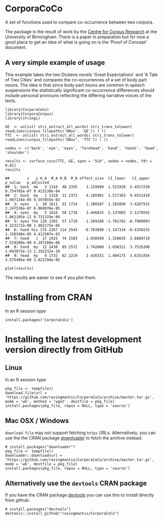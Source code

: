 CorporaCoCo
===========

A set of functions used to compare co-occurrence between two corpora.

The package is the result of work by the [Centre for Corpus Research](http://www.birmingham.ac.uk/research/activity/corpus/) at the University of Birmingham.  There is a paper in preparation but for now a good place to get an idea of what is going on is the 'Proof of Concept' document.

A very simple example of usage
------------------------------

This example takes the two Dickens novels 'Great Expectations' and 'A Tale of Two Cities' and compares the co-occurrences of a set of body part nouns. The idea is that since body part nouns are common in speech suspensions the statistically significant co-occurrence differences should include personal pronouns reflecting the differing narrative voices of the texts.

    library(CorporaCoCo)
    library(CorporaCorpus)
    library(stringi)

    GE  <- unlist( stri_extract_all_words( stri_trans_tolower( readLines(corpus_filepaths('DNov', 'GE')) ) ))
    TTC  <- unlist( stri_extract_all_words( stri_trans_tolower( readLines(corpus_filepaths('DNov', 'TTC')) ) ))

    nodes <- c('back', 'eye', 'eyes', 'forehead', 'hand', 'hands', 'head', 'shoulder')

    results <- surface_coco(TTC, GE, span = '5LR', nodes = nodes, fdr = 0.01)
    results

    ##        x   y H_A  M_A H_B  M_B effect_size  CI_lower   CI_upper      p_value   p_adjusted
    ##  1: back  me   3 1316  48 2355    3.159998  1.521928  5.4917238 9.754793e-07 9.423130e-04
    ##  2: back  my   1 1318  31 2372    4.105901  1.517363  9.4521419 1.987134e-05 9.597855e-03
    ##  3: eyes   i  10 1611  52 1724    2.280107  1.281850  3.4267531 2.247538e-07 6.869976e-05
    ##  4: eyes  my   5 1616  58 1718    3.446625  2.137003  5.1270592 1.061195e-11 9.731159e-09
    ##  5: eyes the 120 1501  57 1719   -1.269288 -1.761782 -0.7909003 4.323172e-08 1.982175e-05
    ##  6: hand his 175 2267 114 2543   -0.783898 -1.147324 -0.4250235 1.158348e-05 4.413307e-03
    ##  7: hand   i  17 2425  74 2583    2.030509  1.250655  2.8889719 7.519299e-09 4.297280e-06
    ##  8: hand  my  12 2430  85 2572    2.742060  1.858321  3.7535208 1.043073e-13 1.192232e-10
    ##  9: head  my   9 1732  62 2219    2.426331  1.404175  3.6251454 3.575486e-08 3.822194e-05

    plot(results)

The results are easier to see if you plot them.

Installing from CRAN
====================

In an R session type

    install.packages('CorporaCoCo')

Installing the latest development version directly from GitHub
==============================================================

Linux
-----

In an R session type:

    pkg_file <- tempfile()
    download.file(url = 'https://github.com/ravingmantis/CorporaCoCo/archive/master.tar.gz', mode = 'wb', method = 'wget', destfile = pkg_file)
    install.packages(pkg_file, repos = NULL, type = 'source')

Mac OSX / Windows
-----------------

``download.file`` may not support fetching ``https`` URLs. Alternatively, you
can use the the CRAN package [downloader](https://CRAN.R-project.org/package=downloader)
to fetch the archive instead:

    # install.packages("downloader")
    pkg_file <- tempfile()
    downloader::download(url = 'https://github.com/ravingmantis/CorporaCoCo/archive/master.tar.gz', mode = 'wb', destfile = pkg_file)
    install.packages(pkg_file, repos = NULL, type = 'source')

Alternatively use the `devtools` CRAN package
---------------------------------------------

If you have the CRAN package [devtools](https://CRAN.R-project.org/package=devtools)
you can use this to install directly from github:

    # install.packages("devtools")
    devtools::install_github("ravingmantis/CorporaCoCo")

